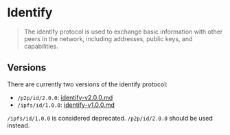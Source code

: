 # Identify

> The identify protocol is used to exchange basic information with other peers
> in the network, including addresses, public keys, and capabilities.

## Versions

There are currently two versions of the identify protocol:

- `/p2p/id/2.0.0`: [identify-v2.0.0.md](./identify-v2.0.0.md)
- `/ipfs/id/1.0.0`: [identify-v1.0.0.md](./identify-v1.0.0.md)

`/ipfs/id/1.0.0` is considered deprecated. `/p2p/id/2.0.0` should be used instead.
